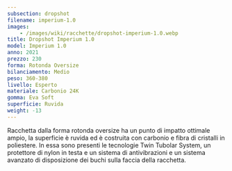 ```yaml
---
subsection: dropshot
filename: imperium-1.0
images:
    - /images/wiki/racchette/dropshot-imperium-1.0.webp
title: Dropshot Imperium 1.0
model: Imperium 1.0
anno: 2021
prezzo: 230
forma: Rotonda Oversize
bilanciamento: Medio
peso: 360-380
livello: Esperto
materiale: Carbonio 24K
gomma: Eva Soft
superficie: Ruvida
weight: -13
---
```

Racchetta dalla forma rotonda oversize ha un punto di impatto ottimale ampio, la superficie è ruvida ed è costruita con carbonio e fibra di cristalli in poliestere. In essa sono presenti le tecnologie Twin Tubolar System, un protettore di nylon in testa e un sistema di antivibrazioni e un sistema avanzato di disposizione dei buchi sulla faccia della racchetta.